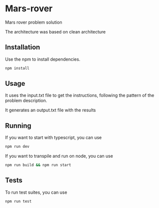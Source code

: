 # Mars-rover

Mars rover problem solution

The architecture was based on clean architecture

## Installation

Use the npm to install dependencies.

```bash
npm install
```

## Usage

It uses the input.txt file to get the instructions, following the pattern of the problem description.

It generates an output.txt file with the results


## Running
If you want to start with typescript, you can use 

```bash
npm run dev
```

If you want to transpile and run on node, you can use

```bash
npm run build && npm run start
```

## Tests
To run test suites, you can use
```bash
npm run test
```